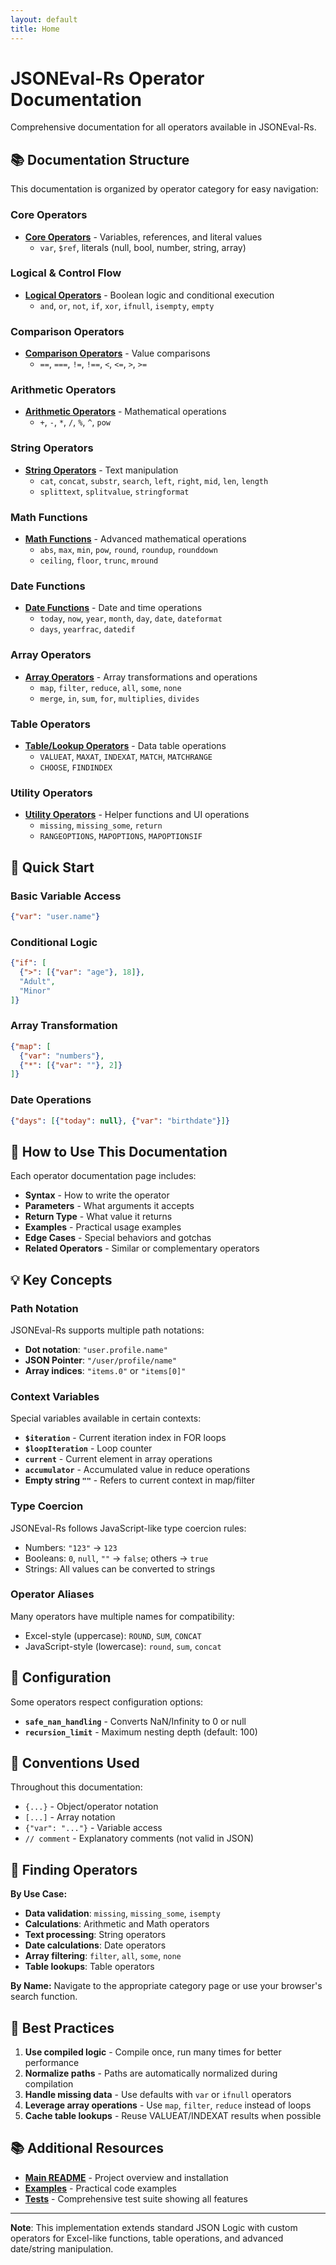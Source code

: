 ```yaml
---
layout: default
title: Home
---
```


# JSONEval-Rs Operator Documentation

Comprehensive documentation for all operators available in JSONEval-Rs.

## 📚 Documentation Structure

This documentation is organized by operator category for easy navigation:

### Core Operators
- **[Core Operators](operators-core.md)** - Variables, references, and literal values
  - `var`, `$ref`, literals (null, bool, number, string, array)

### Logical & Control Flow
- **[Logical Operators](operators-logical.md)** - Boolean logic and conditional execution
  - `and`, `or`, `not`, `if`, `xor`, `ifnull`, `isempty`, `empty`

### Comparison Operators
- **[Comparison Operators](operators-comparison.md)** - Value comparisons
  - `==`, `===`, `!=`, `!==`, `<`, `<=`, `>`, `>=`

### Arithmetic Operators
- **[Arithmetic Operators](operators-arithmetic.md)** - Mathematical operations
  - `+`, `-`, `*`, `/`, `%`, `^`, `pow`

### String Operators
- **[String Operators](operators-string.md)** - Text manipulation
  - `cat`, `concat`, `substr`, `search`, `left`, `right`, `mid`, `len`, `length`
  - `splittext`, `splitvalue`, `stringformat`

### Math Functions
- **[Math Functions](operators-math.md)** - Advanced mathematical operations
  - `abs`, `max`, `min`, `pow`, `round`, `roundup`, `rounddown`
  - `ceiling`, `floor`, `trunc`, `mround`

### Date Functions
- **[Date Functions](operators-date.md)** - Date and time operations
  - `today`, `now`, `year`, `month`, `day`, `date`, `dateformat`
  - `days`, `yearfrac`, `datedif`

### Array Operators
- **[Array Operators](operators-array.md)** - Array transformations and operations
  - `map`, `filter`, `reduce`, `all`, `some`, `none`
  - `merge`, `in`, `sum`, `for`, `multiplies`, `divides`

### Table Operators
- **[Table/Lookup Operators](operators-table.md)** - Data table operations
  - `VALUEAT`, `MAXAT`, `INDEXAT`, `MATCH`, `MATCHRANGE`
  - `CHOOSE`, `FINDINDEX`

### Utility Operators
- **[Utility Operators](operators-utility.md)** - Helper functions and UI operations
  - `missing`, `missing_some`, `return`
  - `RANGEOPTIONS`, `MAPOPTIONS`, `MAPOPTIONSIF`

## 🚀 Quick Start

### Basic Variable Access
```json
{"var": "user.name"}
```

### Conditional Logic
```json
{"if": [
  {">": [{"var": "age"}, 18]},
  "Adult",
  "Minor"
]}
```

### Array Transformation
```json
{"map": [
  {"var": "numbers"},
  {"*": [{"var": ""}, 2]}
]}
```

### Date Operations
```json
{"days": [{"today": null}, {"var": "birthdate"}]}
```

## 📖 How to Use This Documentation

Each operator documentation page includes:

- **Syntax** - How to write the operator
- **Parameters** - What arguments it accepts
- **Return Type** - What value it returns
- **Examples** - Practical usage examples
- **Edge Cases** - Special behaviors and gotchas
- **Related Operators** - Similar or complementary operators

## 💡 Key Concepts

### Path Notation
JSONEval-Rs supports multiple path notations:
- **Dot notation**: `"user.profile.name"`
- **JSON Pointer**: `"/user/profile/name"`
- **Array indices**: `"items.0"` or `"items[0]"`

### Context Variables
Special variables available in certain contexts:
- **`$iteration`** - Current iteration index in FOR loops
- **`$loopIteration`** - Loop counter
- **`current`** - Current element in array operations
- **`accumulator`** - Accumulated value in reduce operations
- **Empty string `""`** - Refers to current context in map/filter

### Type Coercion
JSONEval-Rs follows JavaScript-like type coercion rules:
- Numbers: `"123"` → `123`
- Booleans: `0`, `null`, `""` → `false`; others → `true`
- Strings: All values can be converted to strings

### Operator Aliases
Many operators have multiple names for compatibility:
- Excel-style (uppercase): `ROUND`, `SUM`, `CONCAT`
- JavaScript-style (lowercase): `round`, `sum`, `concat`

## 🔧 Configuration

Some operators respect configuration options:
- **`safe_nan_handling`** - Converts NaN/Infinity to 0 or null
- **`recursion_limit`** - Maximum nesting depth (default: 100)

## 📝 Conventions Used

Throughout this documentation:
- `{...}` - Object/operator notation
- `[...]` - Array notation
- `{"var": "..."}` - Variable access
- `// comment` - Explanatory comments (not valid in JSON)

## 🎯 Finding Operators

**By Use Case:**
- **Data validation**: `missing`, `missing_some`, `isempty`
- **Calculations**: Arithmetic and Math operators
- **Text processing**: String operators
- **Date calculations**: Date operators
- **Array filtering**: `filter`, `all`, `some`, `none`
- **Table lookups**: Table operators

**By Name:**
Navigate to the appropriate category page or use your browser's search function.

## 🌟 Best Practices

1. **Use compiled logic** - Compile once, run many times for better performance
2. **Normalize paths** - Paths are automatically normalized during compilation
3. **Handle missing data** - Use defaults with `var` or `ifnull` operators
4. **Leverage array operations** - Use `map`, `filter`, `reduce` instead of loops
5. **Cache table lookups** - Reuse VALUEAT/INDEXAT results when possible

## 📚 Additional Resources

- **[Main README](../README.md)** - Project overview and installation
- **[Examples](../examples/)** - Practical code examples
- **[Tests](../tests/)** - Comprehensive test suite showing all features

---

**Note**: This implementation extends standard JSON Logic with custom operators for Excel-like functions, table operations, and advanced date/string manipulation.
